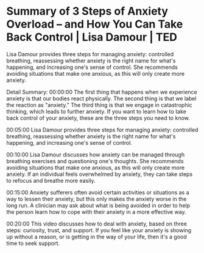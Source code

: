 # Summary of 3 Steps of Anxiety Overload – and How You Can Take Back Control | Lisa Damour | TED

Lisa Damour provides three steps for managing anxiety: controlled breathing, reassessing whether anxiety is the right name for what's happening, and increasing one's sense of control. She recommends avoiding situations that make one anxious, as this will only create more anxiety.

Detail Summary: 
00:00:00
The first thing that happens when we experience anxiety is that our bodies react physically. The second thing is that we label the reaction as "anxiety." The third thing is that we engage in catastrophic thinking, which leads to further anxiety. If you want to learn how to take back control of your anxiety, these are the three steps you need to know.

00:05:00
Lisa Damour provides three steps for managing anxiety: controlled breathing, reassessing whether anxiety is the right name for what's happening, and increasing one's sense of control.

00:10:00
Lisa Damour discusses how anxiety can be managed through breathing exercises and questioning one's thoughts. She recommends avoiding situations that make one anxious, as this will only create more anxiety. If an individual feels overwhelmed by anxiety, they can take steps to refocus and breathe more easily.

00:15:00
Anxiety sufferers often avoid certain activities or situations as a way to lessen their anxiety, but this only makes the anxiety worse in the long run. A clinician may ask about what is being avoided in order to help the person learn how to cope with their anxiety in a more effective way.

00:20:00
This video discusses how to deal with anxiety, based on three steps: curiosity, trust, and support. If you feel like your anxiety is showing up without a reason, or is getting in the way of your life, then it's a good time to seek support.

